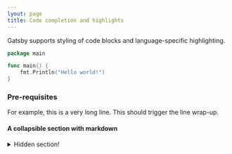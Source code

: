 ```yaml
---
lyout: page
title: Code completion and highlights
---
```


Gatsby supports styling of code blocks and language-specific highlighting.

```go
package main

func main() {
    fmt.Println("Hello world!")
}
```

### Pre-requisites

For example, this is a very long line. This should trigger the line wrap-up.

#### A collapsible section with markdown

<details>
  <summary>Hidden section!</summary>
  ## Heading
  1. A numbered
  2. list
     * With some
     * Sub bullets
</details>
